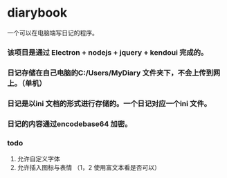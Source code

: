 # diarybook
一个可以在电脑端写日记的程序。

### 该项目是通过 Electron + nodejs + jquery + kendoui 完成的。
### 日记存储在自己电脑的C:/Users/MyDiary 文件夹下，不会上传到网上。（单机）
### 日记是以ini 文档的形式进行存储的。一个日记对应一个ini 文件。
### 日记的内容通过encodebase64 加密。


### todo
1. 允许自定义字体
2. 允许插入图标与表情   （1，2  使用富文本看是否可以）
